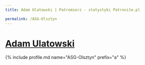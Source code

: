 ```yaml
---
title: Adam Ulatowski | Patromierz - statystyki Patronite.pl

permalink: /ASG-Olsztyn
---
```


# [Adam Ulatowski](https://patronite.pl/ASG-Olsztyn)

{% include profile.md name="ASG-Olsztyn" prefix="a" %}
